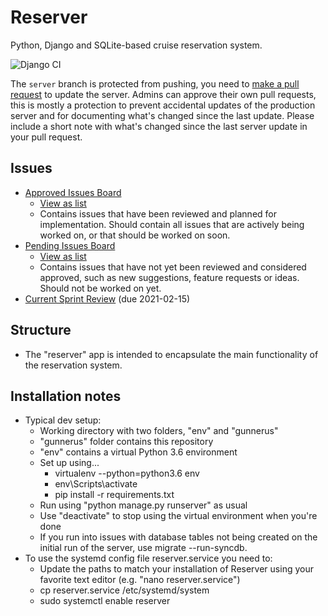 # Reserver
Python, Django and SQLite-based cruise reservation system.

![Django CI](https://github.com/Gunnerus/gunnerus/workflows/Django%20CI/badge.svg?branch=master)

The `server` branch is protected from pushing, you need to [make a pull request](https://github.com/Gunnerus/gunnerus/compare/server...master) to update the server. Admins can approve their own pull requests, this is mostly a protection to prevent accidental updates of the production server and for documenting what's changed since the last update. Please include a short note with what's changed since the last server update in your pull request.

## Issues
 - [Approved Issues Board](https://github.com/Gunnerus/gunnerus/projects/1) 
   - [View as list](https://github.com/Gunnerus/gunnerus/issues?q=is%3Aissue+is%3Aopen+project%3AGunnerus%2Fgunnerus%2F1)
   - Contains issues that have been reviewed and planned for implementation. Should contain all issues that are actively being worked on, or that should be worked on soon.
 - [Pending Issues Board](https://github.com/Gunnerus/gunnerus/projects/2)
   - [View as list](https://github.com/Gunnerus/gunnerus/issues?q=is%3Aissue+is%3Aopen+project%3AGunnerus%2Fgunnerus%2F2)
   - Contains issues that have not yet been reviewed and considered approved, such as new suggestions, feature requests or ideas. Should not be worked on yet.
 - [Current Sprint Review](https://github.com/Gunnerus/gunnerus/milestone/1) (due 2021-02-15)

## Structure
 - The "reserver" app is intended to encapsulate the main functionality of the reservation system.

## Installation notes
 - Typical dev setup:
      - Working directory with two folders, "env" and "gunnerus"
      - "gunnerus" folder contains this repository
      - "env" contains a virtual Python 3.6 environment
      - Set up using...
           - virtualenv --python=python3.6 env 
           - env\Scripts\activate
           - pip install -r requirements.txt
      - Run using "python manage.py runserver" as usual
      - Use "deactivate" to stop using the virtual environment when you're done
      - If you run into issues with database tables not being created on the initial run of the server, use migrate --run-syncdb.
 - To use the systemd config file reserver.service you need to: 
      - Update the paths to match your installation of Reserver using your favorite text editor (e.g. "nano reserver.service")
      - cp reserver.service /etc/systemd/system
      - sudo systemctl enable reserver
